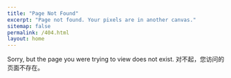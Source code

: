 ```yaml
---
title: "Page Not Found"
excerpt: "Page not found. Your pixels are in another canvas."
sitemap: false
permalink: /404.html
layout: home
---
```


Sorry, but the page you were trying to view does not exist.
对不起，您访问的页面不存在。

<script type="text/javascript">
  var GOOG_FIXURL_LANG = 'en';
  var GOOG_FIXURL_SITE = '{{ site.url }}'
</script>
<script type="text/javascript"
  src="//linkhelp.clients.google.com/tbproxy/lh/wm/fixurl.js">
</script>
